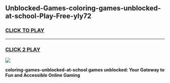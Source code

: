 
## Unblocked-Games-coloring-games-unblocked-at-school-Play-Free-yly72
<h3>
<a href="https://premium76.site?title=coloring-games-unblocked-at-school&ref=23A">CLICK TO PLAY</a></h3>
<hr>

<h3>
<a href="https://premium76.site?title=coloring-games-unblocked-at-school&ref=23A">CLICK 2 PLAY</a>
  
</h3>

<a href="https://premium76.site?title=coloring-games-unblocked-at-school&ref=23A"><img src="https://clearcache.store/games.png"></a>


**coloring-games-unblocked-at-school games unblocked: Your Gateway to Fun and Accessible Online Gaming**
